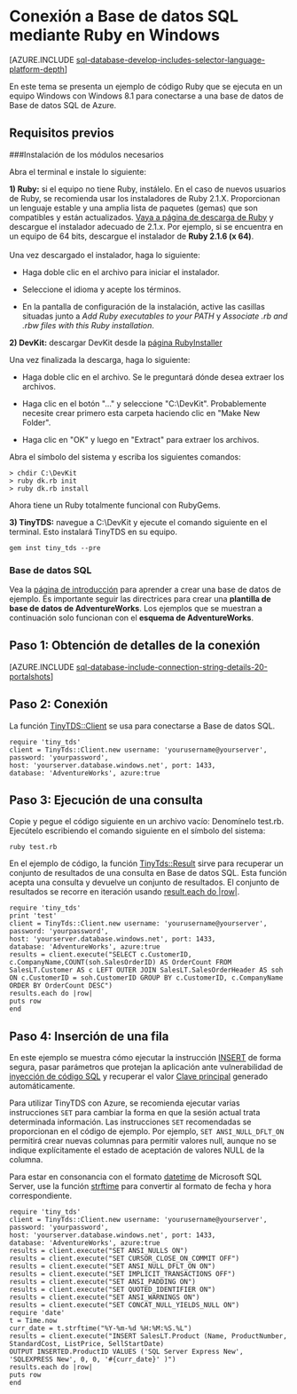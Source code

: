 <properties
	pageTitle="Conexión a Base de datos SQL mediante Ruby con TinyTDS en Windows"
	description="Ejemplo de código Ruby que puede ejecutar en Windows para conectarse a Base de datos SQL de Azure."
	services="sql-database"
	documentationCenter=""
	authors="meet-bhagdev"
	manager="jeffreyg"
	editor=""/>


<tags
	ms.service="sql-database"
	ms.workload="sql-database"
	ms.tgt_pltfrm="na"
	ms.devlang="ruby"
	ms.topic="article"
	ms.date="12/17/2015"
	ms.author="meetb"/>


# Conexión a Base de datos SQL mediante Ruby en Windows


<!--
Older Selector technique, with dynamic drop-down lists.
 [ A ZURE . I NCLUDE [s ql-database-develop-includes-selector-language-platform-depth](../../inclu des/sql-database-develop-includes-selector-language-platform-depth.m d)]
-->

[AZURE.INCLUDE [sql-database-develop-includes-selector-language-platform-depth](../../includes/sql-database-develop-includes-selector-language-platform-depth.md)]


En este tema se presenta un ejemplo de código Ruby que se ejecuta en un equipo Windows con Windows 8.1 para conectarse a una base de datos de Base de datos SQL de Azure.

## Requisitos previos

###Instalación de los módulos necesarios

Abra el terminal e instale lo siguiente:

**1) Ruby:** si el equipo no tiene Ruby, instálelo. En el caso de nuevos usuarios de Ruby, se recomienda usar los instaladores de Ruby 2.1.X. Proporcionan un lenguaje estable y una amplia lista de paquetes (gemas) que son compatibles y están actualizados. [Vaya a página de descarga de Ruby](http://rubyinstaller.org/downloads/) y descargue el instalador adecuado de 2.1.x. Por ejemplo, si se encuentra en un equipo de 64 bits, descargue el instalador de **Ruby 2.1.6 (x 64)**. <br/><br/>Una vez descargado el instalador, haga lo siguiente:


- Haga doble clic en el archivo para iniciar el instalador.

- Seleccione el idioma y acepte los términos.

- En la pantalla de configuración de la instalación, active las casillas situadas junto a *Add Ruby executables to your PATH* y *Associate .rb and .rbw files with this Ruby installation*.


**2) DevKit:** descargar DevKit desde la [página RubyInstaller](http://rubyinstaller.org/downloads/)

Una vez finalizada la descarga, haga lo siguiente:


- Haga doble clic en el archivo. Se le preguntará dónde desea extraer los archivos.

- Haga clic en el botón "..." y seleccione "C:\\DevKit". Probablemente necesite crear primero esta carpeta haciendo clic en "Make New Folder".

- Haga clic en "OK" y luego en "Extract" para extraer los archivos.


Abra el símbolo del sistema y escriba los siguientes comandos:

	> chdir C:\DevKit
	> ruby dk.rb init
	> ruby dk.rb install

Ahora tiene un Ruby totalmente funcional con RubyGems.


**3) TinyTDS:** navegue a C:\\DevKit y ejecute el comando siguiente en el terminal. Esto instalará TinyTDS en su equipo.

	gem inst tiny_tds --pre

### Base de datos SQL

Vea la [página de introducción](sql-database-get-started.md) para aprender a crear una base de datos de ejemplo. Es importante seguir las directrices para crear una **plantilla de base de datos de AdventureWorks**. Los ejemplos que se muestran a continuación solo funcionan con el **esquema de AdventureWorks**.


## Paso 1: Obtención de detalles de la conexión

[AZURE.INCLUDE [sql-database-include-connection-string-details-20-portalshots](../../includes/sql-database-include-connection-string-details-20-portalshots.md)]

## Paso 2: Conexión

La función [TinyTDS::Client](https://github.com/rails-sqlserver/tiny_tds) se usa para conectarse a Base de datos SQL.

    require 'tiny_tds'
    client = TinyTds::Client.new username: 'yourusername@yourserver', password: 'yourpassword',
    host: 'yourserver.database.windows.net', port: 1433,
    database: 'AdventureWorks', azure:true

## Paso 3: Ejecución de una consulta

Copie y pegue el código siguiente en un archivo vacío: Denomínelo test.rb. Ejecútelo escribiendo el comando siguiente en el símbolo del sistema:

	ruby test.rb

En el ejemplo de código, la función [TinyTds::Result](https://github.com/rails-sqlserver/tiny_tds) sirve para recuperar un conjunto de resultados de una consulta en Base de datos SQL. Esta función acepta una consulta y devuelve un conjunto de resultados. El conjunto de resultados se recorre en iteración usando [result.each do |row|](https://github.com/rails-sqlserver/tiny_tds).

    require 'tiny_tds'  
    print 'test'     
    client = TinyTds::Client.new username: 'yourusername@yourserver', password: 'yourpassword',
    host: 'yourserver.database.windows.net', port: 1433,
    database: 'AdventureWorks', azure:true
    results = client.execute("SELECT c.CustomerID, c.CompanyName,COUNT(soh.SalesOrderID) AS OrderCount FROM SalesLT.Customer AS c LEFT OUTER JOIN SalesLT.SalesOrderHeader AS soh ON c.CustomerID = soh.CustomerID GROUP BY c.CustomerID, c.CompanyName ORDER BY OrderCount DESC")
    results.each do |row|
    puts row
    end

## Paso 4: Inserción de una fila

En este ejemplo se muestra cómo ejecutar la instrucción [INSERT](https://msdn.microsoft.com/library/ms174335.aspx) de forma segura, pasar parámetros que protejan la aplicación ante vulnerabilidad de [inyección de código SQL](https://technet.microsoft.com/library/ms161953(v=sql.105).aspx) y recuperar el valor [Clave principal](https://msdn.microsoft.com/library/ms179610.aspx) generado automáticamente.

Para utilizar TinyTDS con Azure, se recomienda ejecutar varias instrucciones `SET` para cambiar la forma en que la sesión actual trata determinada información. Las instrucciones `SET` recomendadas se proporcionan en el código de ejemplo. Por ejemplo, `SET ANSI_NULL_DFLT_ON` permitirá crear nuevas columnas para permitir valores null, aunque no se indique explícitamente el estado de aceptación de valores NULL de la columna.

Para estar en consonancia con el formato [datetime](http://msdn.microsoft.com/library/ms187819.aspx) de Microsoft SQL Server, use la función [strftime](http://ruby-doc.org/core-2.2.0/Time.html#method-i-strftime) para convertir al formato de fecha y hora correspondiente.

    require 'tiny_tds'
    client = TinyTds::Client.new username: 'yourusername@yourserver', password: 'yourpassword',
    host: 'yourserver.database.windows.net', port: 1433,
    database: 'AdventureWorks', azure:true
    results = client.execute("SET ANSI_NULLS ON")
    results = client.execute("SET CURSOR_CLOSE_ON_COMMIT OFF")
    results = client.execute("SET ANSI_NULL_DFLT_ON ON")
    results = client.execute("SET IMPLICIT_TRANSACTIONS OFF")
    results = client.execute("SET ANSI_PADDING ON")
    results = client.execute("SET QUOTED_IDENTIFIER ON")
    results = client.execute("SET ANSI_WARNINGS ON")
    results = client.execute("SET CONCAT_NULL_YIELDS_NULL ON")
    require 'date'
    t = Time.now
    curr_date = t.strftime("%Y-%m-%d %H:%M:%S.%L")
    results = client.execute("INSERT SalesLT.Product (Name, ProductNumber, StandardCost, ListPrice, SellStartDate)
    OUTPUT INSERTED.ProductID VALUES ('SQL Server Express New', 'SQLEXPRESS New', 0, 0, '#{curr_date}' )")
    results.each do |row|
    puts row
    end

<!---HONumber=AcomDC_0107_2016-->